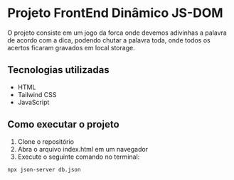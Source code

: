 
# Projeto FrontEnd Dinâmico JS-DOM

O projeto consiste em um jogo da forca onde devemos adivinhas a palavra de acordo com a dica, podendo chutar a palavra toda, onde todos os acertos ficaram gravados em local storage.
## Tecnologias utilizadas
- HTML
- Tailwind CSS
- JavaScript
## Como executar o projeto
1. Clone o repositório
2. Abra o arquivo index.html em um navegador
3. Execute o seguinte comando no terminal:
```
npx json-server db.json
```
